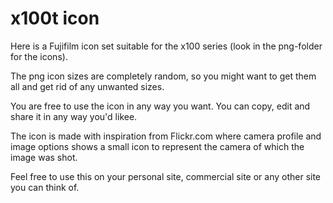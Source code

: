 # x100t icon
Here is a Fujifilm icon set suitable for the x100 series (look in the png-folder for the icons).

The png icon sizes are completely random, so you might want to get them all and get rid of any unwanted sizes. 

You are free to use the icon in any way you want. You can copy, edit and share it in any way you'd likee.

The icon is made with inspiration from Flickr.com where camera profile and image options shows a small icon to represent the camera of which the image was shot.

Feel free to use this on your personal site, commercial site or any other site you can think of.

